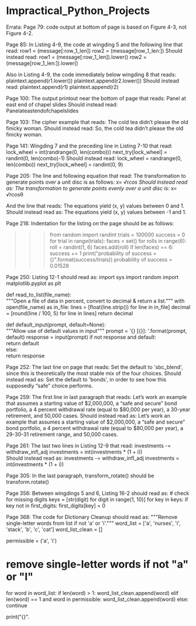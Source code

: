 # Impractical_Python_Projects
Errata:
Page 79: code output at bottom of page is based on Figure 4-3, not Figure 4-2.

Page 85: In Listing 4-9, the code at wingding 5 and the following line that read:
    row1 = (message[:row_1_len])
    row2 = (message[row_1_len:])
Should instead read:
    row1 = (message[:row_1_len]).lower()
    row2 = (message[row_1_len:]).lower()
    
Also in Listing 4-9, the code immediately below wingding 8 that reads:
        plaintext.append(r1.lower())
        plaintext.append(r2.lower())
Should instead read:
        plaintext.append(r1)
        plaintext.append(r2)
        
Page 100: The output printout near the bottom of page that reads:
Panel at east end of chapel slides
Should instead read:
Panelateastendofchapelslides

Page 103: The cipher example that reads:
The cold tea didn’t please the old finicky woman.
Should instead read:
So, the cold tea didn’t please the old finicky woman.

Page 141: Wingding 7 and the preceding line in Listing 7-10 that read:
lock_wheel = int(randrange(0, len(combo)))
next_try[lock_wheel] = randint(0, len(combo)-1)
Should instead read:
lock_wheel = randrange(0, len(combo))
next_try[lock_wheel] = randint(0, 9)

Page 205: The line and following equation that read:
The transformation to generate points over a unit disc is as follows:
x= √r*cos
Should instead read as:
The transformation to generate points evenly over a unit disc is:
x= √r*cosθ

And the line that reads:
The equations yield (x, y) values between 0 and 1.
Should instead read as:
The equations yield (x, y) values between -1 and 1.

Page 218: Indentation for the listing on the page should be as follows:
>>> from random import randint
>>> trials = 100000
>>> success = 0
>>> for trial in range(trials):
           faces = set()
           for rolls in range(6):
               roll = randint(1, 6)
               faces.add(roll)
           if len(faces) == 6:
               success += 1
>>> print("probability of success = {}".format(success/trials))
probability of success = 0.01528

Page 250: Listing 12-1 should read as:
import sys
import random
import matplotlib.pyplot as plt
 
def read_to_list(file_name):   
    """Open a file of data in percent, convert to decimal & return a list."""
    with open(file_name) as in_file: 
        lines = [float(line.strip()) for line in in_file] 
        decimal = [round(line / 100, 5) for line in lines]
        return decimal
 
def default_input(prompt, default=None):    
    """Allow use of default values in input"""
    prompt = '{} [{}]: '.format(prompt, default)
    response = input(prompt)
    if not response and default:        
        return default    
    else:        
        return response
        
Page 252: The last line on page that reads:
Set the default to 'sbc_blend', since this is theoretically the most stable mix of the four choices.
Should instead read as:
Set the default to 'bonds', in order to see how this supposedly “safe” choice performs.

Page 259: The first line in last paragraph that reads:
Let’s work an example that assumes a starting value of $2,000,000, a “safe and secure” bond portfolio, a 4 percent withdrawal rate (equal to $80,000 per year), a 30-year retirement, and 50,000 cases.
Should instead read as:
Let’s work an example that assumes a starting value of $2,000,000, a “safe and secure” bond portfolio, a 4 percent withdrawal rate (equal to $80,000 per year), a 29-30-31 retirement range, and 50,000 cases.

Page 261: The last two lines in Listing 12-9 that read:
    investments -= withdraw_infl_adj
          investments = int(investments * (1 + i))          
Should instead read as:
            investments -= withdraw_infl_adj
            investments = int(investments * (1 + i)) 
            
Page 305: In the last paragraph, transform_rotate() should be transform.rotate()

Page 356: Between wingdings 5 and 6, Listing 16-2 should read as:
    # check for missing digits
    keys = [str(digit) for digit in range(1, 10)]
    for key in keys:
        if key not in first_digits:
            first_digits[key] = 0  
            
Page 368: The code for Dictionary Cleanup should read as:
"""Remove single-letter words from list if not 'a' or 'i'."""
word_list = ['a', 'nurses', 'i', 'stack', 'b', 'c', 'cat']
word_list_clean = []
 
permissible = ('a', 'i')
 
# remove single-letter words if not "a" or "I"
for word in word_list:
    if len(word) > 1:
        word_list_clean.append(word)
    elif len(word) == 1 and word in permissible:
        word_list_clean.append(word)
    else:
        continue
 
print("{}".
